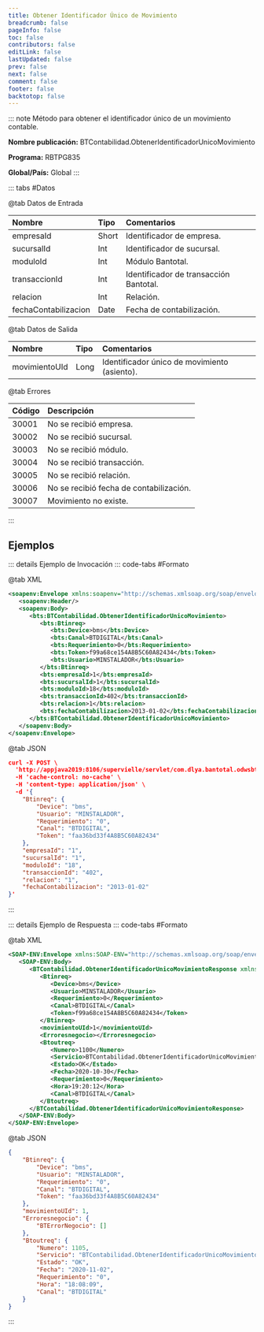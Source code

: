```yaml
---
title: Obtener Identificador Único de Movimiento
breadcrumb: false
pageInfo: false
toc: false
contributors: false
editLink: false
lastUpdated: false
prev: false
next: false
comment: false
footer: false
backtotop: false
---
```


<!-- ABRE DATOS DEL MÉTODO -->
::: note Método para obtener el identificador único de un movimiento contable.

**Nombre publicación:** BTContabilidad.ObtenerIdentificadorUnicoMovimiento

**Programa:** RBTPG835

**Global/País:** Global
:::
<!-- CIERRA DATOS DEL MÉTODO -->

<!-- ABRE TABLA DE DATOS -->
::: tabs #Datos 

@tab Datos de Entrada

Nombre | Tipo | Comentarios
:--------- | :--------- | :---------
empresaId | Short | Identificador de empresa.
sucursalId | Int | Identificador de sucursal.
moduloId | Int | Módulo Bantotal.
transaccionId | Int | Identificador de transacción Bantotal.
relacion | Int | Relación.
fechaContabilizacion | Date | Fecha de contabilización.

@tab Datos de Salida

Nombre | Tipo | Comentarios
:--------- | :----------- | :-----------
movimientoUId | Long | Identificador único de movimiento (asiento).

@tab Errores

Código | Descripción
:--------- | :-----------
30001 | No se recibió empresa. 
30002 | No se recibió sucursal. 
30003 | No se recibió módulo. 
30004 | No se recibió transacción. 
30005 | No se recibió relación. 
30006 | No se recibió fecha de contabilización. 
30007 | Movimiento no existe. 

::: 
<!-- CIERRA TABLA DE DATOS -->

## **Ejemplos**

<!-- ABRE EJEMPLO DE INVOCACIÓN -->
::: details Ejemplo de Invocación 
::: code-tabs #Formato

@tab XML
```xml
<soapenv:Envelope xmlns:soapenv="http://schemas.xmlsoap.org/soap/envelope/" xmlns:bts="http://uy.com.dlya.bantotal/BTSOA/">
   <soapenv:Header/>
   <soapenv:Body>
      <bts:BTContabilidad.ObtenerIdentificadorUnicoMovimiento>
         <bts:Btinreq>
            <bts:Device>bms</bts:Device>
            <bts:Canal>BTDIGITAL</bts:Canal>
            <bts:Requerimiento>0</bts:Requerimiento>
            <bts:Token>f99a68ce154A8B5C60A82434</bts:Token>
            <bts:Usuario>MINSTALADOR</bts:Usuario>
         </bts:Btinreq>
         <bts:empresaId>1</bts:empresaId>
         <bts:sucursalId>1</bts:sucursalId>
         <bts:moduloId>18</bts:moduloId>
         <bts:transaccionId>402</bts:transaccionId>
         <bts:relacion>1</bts:relacion>
         <bts:fechaContabilizacion>2013-01-02</bts:fechaContabilizacion>
      </bts:BTContabilidad.ObtenerIdentificadorUnicoMovimiento>
   </soapenv:Body>
</soapenv:Envelope>
```

@tab JSON
```json
curl -X POST \
  'http://appjava2019:8106/supervielle/servlet/com.dlya.bantotal.odwsbt_BTContabilidad_v1?ObtenerIdentificadorUnicoMovimiento' \
  -H 'cache-control: no-cache' \
  -H 'content-type: application/json' \
  -d '{
    "Btinreq": {
        "Device": "bms",
        "Usuario": "MINSTALADOR",
        "Requerimiento": "0",
        "Canal": "BTDIGITAL",
        "Token": "faa36bd33f4A8B5C60A82434"
    },
    "empresaId": "1",
    "sucursalId": "1",
    "moduloId": "18",
    "transaccionId": "402",
    "relacion": "1",
    "fechaContabilizacion": "2013-01-02"
}'
```
:::
<!-- CIERRA EJEMPLO DE INVOCACIÓN -->

<!-- ABRE EJEMPLO DE RESPUESTA -->
::: details Ejemplo de Respuesta 
::: code-tabs #Formato

@tab XML
```xml
<SOAP-ENV:Envelope xmlns:SOAP-ENV="http://schemas.xmlsoap.org/soap/envelope/" xmlns:xsd="http://www.w3.org/2001/XMLSchema" xmlns:SOAP-ENC="http://schemas.xmlsoap.org/soap/encoding/" xmlns:xsi="http://www.w3.org/2001/XMLSchema-instance">
   <SOAP-ENV:Body>
      <BTContabilidad.ObtenerIdentificadorUnicoMovimientoResponse xmlns="http://uy.com.dlya.bantotal/BTSOA/">
         <Btinreq>
            <Device>bms</Device>
            <Usuario>MINSTALADOR</Usuario>
            <Requerimiento>0</Requerimiento>
            <Canal>BTDIGITAL</Canal>
            <Token>f99a68ce154A8B5C60A82434</Token>
         </Btinreq>
         <movimientoUId>1</movimientoUId>
         <Erroresnegocio></Erroresnegocio>
         <Btoutreq>
            <Numero>1100</Numero>
            <Servicio>BTContabilidad.ObtenerIdentificadorUnicoMovimiento</Servicio>
            <Estado>OK</Estado>
            <Fecha>2020-10-30</Fecha>
            <Requerimiento>0</Requerimiento>
            <Hora>19:20:12</Hora>
            <Canal>BTDIGITAL</Canal>
         </Btoutreq>
      </BTContabilidad.ObtenerIdentificadorUnicoMovimientoResponse>
   </SOAP-ENV:Body>
</SOAP-ENV:Envelope>
```

@tab JSON
```json
{ 
    "Btinreq": { 
        "Device": "bms", 
        "Usuario": "MINSTALADOR", 
        "Requerimiento": "0", 
        "Canal": "BTDIGITAL", 
        "Token": "faa36bd33f4A8B5C60A82434" 
    }, 
    "movimientoUId": 1, 
    "Erroresnegocio": { 
        "BTErrorNegocio": [] 
    }, 
    "Btoutreq": { 
        "Numero": 1105, 
        "Servicio": "BTContabilidad.ObtenerIdentificadorUnicoMovimiento", 
        "Estado": "OK", 
        "Fecha": "2020-11-02", 
        "Requerimiento": "0", 
        "Hora": "18:08:09", 
        "Canal": "BTDIGITAL" 
    } 
}
```
::: 
<!-- CIERRA EJEMPLO DE RESPUESTA -->